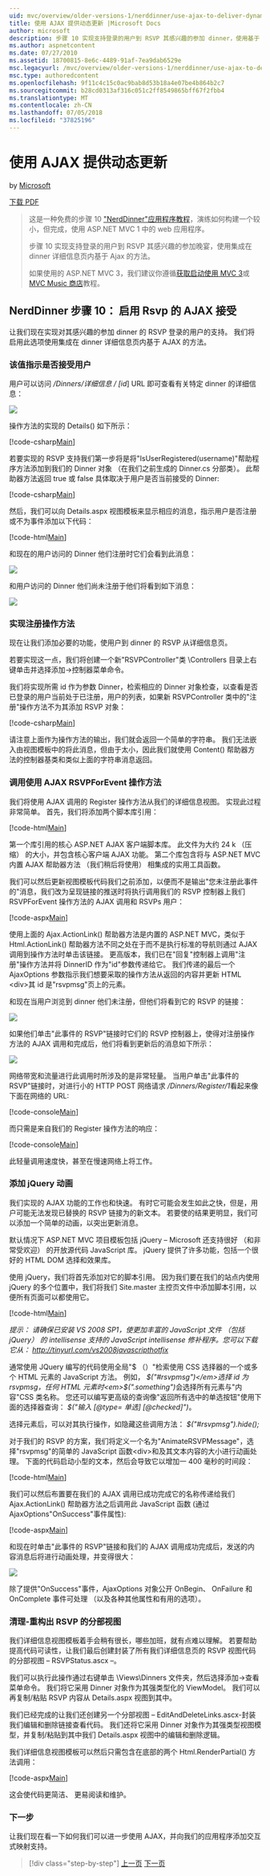 ```yaml
---
uid: mvc/overview/older-versions-1/nerddinner/use-ajax-to-deliver-dynamic-updates
title: 使用 AJAX 提供动态更新 |Microsoft Docs
author: microsoft
description: 步骤 10 实现支持登录的用户到 RSVP 其感兴趣的参加 dinner，使用基于 Ajax 的方法集成中 dinner 详细信息...
ms.author: aspnetcontent
ms.date: 07/27/2010
ms.assetid: 18700815-8e6c-4489-91af-7ea9dab6529e
msc.legacyurl: /mvc/overview/older-versions-1/nerddinner/use-ajax-to-deliver-dynamic-updates
msc.type: authoredcontent
ms.openlocfilehash: 9f11c4c15c0ac9bab8d53b18a4e07be4b864b2c7
ms.sourcegitcommit: b28cd0313af316c051c2ff8549865bff67f2fbb4
ms.translationtype: MT
ms.contentlocale: zh-CN
ms.lasthandoff: 07/05/2018
ms.locfileid: "37825196"
---
```

<a name="use-ajax-to-deliver-dynamic-updates"></a>使用 AJAX 提供动态更新
====================
by [Microsoft](https://github.com/microsoft)

[下载 PDF](http://aspnetmvcbook.s3.amazonaws.com/aspnetmvc-nerdinner_v1.pdf)

> 这是一种免费的步骤 10 ["NerdDinner"应用程序教程](introducing-the-nerddinner-tutorial.md)，演练如何构建一个较小，但完成，使用 ASP.NET MVC 1 中的 web 应用程序。
> 
> 步骤 10 实现支持登录的用户到 RSVP 其感兴趣的参加晚宴，使用集成在 dinner 详细信息页内基于 Ajax 的方法。
> 
> 如果使用的 ASP.NET MVC 3，我们建议你遵循[获取启动使用 MVC 3](../../older-versions/getting-started-with-aspnet-mvc3/cs/intro-to-aspnet-mvc-3.md)或[MVC Music 商店](../../older-versions/mvc-music-store/mvc-music-store-part-1.md)教程。


## <a name="nerddinner-step-10-ajax-enabling-rsvps-accepts"></a>NerdDinner 步骤 10： 启用 Rsvp 的 AJAX 接受

让我们现在实现对其感兴趣的参加 dinner 的 RSVP 登录的用户的支持。 我们将启用此选项使用集成在 dinner 详细信息页内基于 AJAX 的方法。

### <a name="indicating-whether-the-user-is-rsvpd"></a>该值指示是否接受用户

用户可以访问 */Dinners/详细信息 / [id*] URL 即可查看有关特定 dinner 的详细信息：

![](use-ajax-to-deliver-dynamic-updates/_static/image1.png)

操作方法的实现的 Details() 如下所示：

[!code-csharp[Main](use-ajax-to-deliver-dynamic-updates/samples/sample1.cs)]

若要实现的 RSVP 支持我们第一步将是将"IsUserRegistered(username)"帮助程序方法添加到我们的 Dinner 对象 （在我们之前生成的 Dinner.cs 分部类）。 此帮助器方法返回 true 或 false 具体取决于用户是否当前接受的 Dinner:

[!code-csharp[Main](use-ajax-to-deliver-dynamic-updates/samples/sample2.cs)]

然后，我们可以向 Details.aspx 视图模板来显示相应的消息，指示用户是否注册或不为事件添加以下代码：

[!code-html[Main](use-ajax-to-deliver-dynamic-updates/samples/sample3.html)]

和现在的用户访问的 Dinner 他们注册时它们会看到此消息：

![](use-ajax-to-deliver-dynamic-updates/_static/image2.png)

和用户访问的 Dinner 他们尚未注册于他们将看到如下消息：

![](use-ajax-to-deliver-dynamic-updates/_static/image3.png)

### <a name="implementing-the-register-action-method"></a>实现注册操作方法

现在让我们添加必要的功能，使用户到 dinner 的 RSVP 从详细信息页。

若要实现这一点，我们将创建一个新"RSVPController"类 \Controllers 目录上右键单击并选择添加-&gt;控制器菜单命令。

我们将实现所需 id 作为参数 Dinner，检索相应的 Dinner 对象检查，以查看是否已登录的用户当前处于已注册，用户的列表，如果新 RSVPController 类中的"注册"操作方法不为其添加 RSVP 对象：

[!code-csharp[Main](use-ajax-to-deliver-dynamic-updates/samples/sample4.cs)]

请注意上面作为操作方法的输出，我们就会返回一个简单的字符串。 我们无法嵌入由视图模板中的将此消息，但由于太小，因此我们就使用 Content() 帮助器方法的控制器基类和类似上面的字符串消息返回。

### <a name="calling-the-rsvpforevent-action-method-using-ajax"></a>调用使用 AJAX RSVPForEvent 操作方法

我们将使用 AJAX 调用的 Register 操作方法从我们的详细信息视图。 实现此过程非常简单。 首先，我们将添加两个脚本库引用：

[!code-html[Main](use-ajax-to-deliver-dynamic-updates/samples/sample5.html)]

第一个库引用的核心 ASP.NET AJAX 客户端脚本库。 此文件为大约 24 k （压缩） 的大小，并包含核心客户端 AJAX 功能。 第二个库包含将与 ASP.NET MVC 内置 AJAX 帮助器方法 （我们稍后将使用） 相集成的实用工具函数。

我们可以然后更新视图模板代码我们之前添加，以便而不是输出"您未注册此事件的"消息，我们改为呈现链接的推送时将执行调用我们的 RSVP 控制器上我们 RSVPForEvent 操作方法的 AJAX 调用和 RSVPs 用户：

[!code-aspx[Main](use-ajax-to-deliver-dynamic-updates/samples/sample6.aspx)]

使用上面的 Ajax.ActionLink() 帮助器方法是内置的 ASP.NET MVC，类似于 Html.ActionLink() 帮助器方法不同之处在于而不是执行标准的导航则通过 AJAX 调用到操作方法时单击该链接。 更高版本，我们已在"回复"控制器上调用"注册"操作方法并将 DinnerID 作为"id"参数传递给它。 我们传递的最后一个 AjaxOptions 参数指示我们想要采取的操作方法从返回的内容并更新 HTML &lt;div&gt;其 id 是"rsvpmsg"页上的元素。

和现在当用户浏览到 dinner 他们未注册，但他们将看到它的 RSVP 的链接：

![](use-ajax-to-deliver-dynamic-updates/_static/image4.png)

如果他们单击"此事件的 RSVP"链接时它们的 RSVP 控制器上，使得对注册操作方法的 AJAX 调用和完成后，他们将看到更新后的消息如下所示：

![](use-ajax-to-deliver-dynamic-updates/_static/image5.png)

网络带宽和流量进行此调用时所涉及的是非常轻量。 当用户单击"此事件的 RSVP"链接时，对进行小的 HTTP POST 网络请求 */Dinners/Register/1*看起来像下面在网络的 URL:

[!code-console[Main](use-ajax-to-deliver-dynamic-updates/samples/sample7.cmd)]

而只需是来自我们的 Register 操作方法的响应：

[!code-console[Main](use-ajax-to-deliver-dynamic-updates/samples/sample8.cmd)]

此轻量调用速度快，甚至在慢速网络上将工作。

### <a name="adding-a-jquery-animation"></a>添加 jQuery 动画

我们实现的 AJAX 功能的工作也和快速。 有时它可能会发生如此之快，但是，用户可能无法发现已替换的 RSVP 链接为的新文本。 若要使的结果更明显，我们可以添加一个简单的动画，以突出更新消息。

默认情况下 ASP.NET MVC 项目模板包括 jQuery – Microsoft 还支持很好 （和非常受欢迎） 的开放源代码 JavaScript 库。 jQuery 提供了许多功能，包括一个很好的 HTML DOM 选择和效果库。

使用 jQuery，我们将首先添加对它的脚本引用。 因为我们要在我们的站点内使用 jQuery 的多个位置中，我们将我们 Site.master 主控页文件中添加脚本引用，以便所有页面可以都使用它。

[!code-html[Main](use-ajax-to-deliver-dynamic-updates/samples/sample9.html)]

*提示： 请确保已安装 VS 2008 SP1，使更加丰富的 JavaScript 文件 （包括 jQuery） 的 intellisense 支持的 JavaScript intellisense 修补程序。您可以下载它从： http://tinyurl.com/vs2008javascripthotfix*

通常使用 JQuery 编写的代码使用全局"$ （）"检索使用 CSS 选择器的一个或多个 HTML 元素的 JavaScript 方法。 例如， <em>$("#rsvpmsg")</em>选择 id 为 rsvpmsg，任何 HTML 元素时<em>$(".something")</em>会选择所有元素与"内容"CSS 类名称。 您还可以编写更高级的查询像"返回所有选中的单选按钮"使用下面的选择器查询： <em>$("输入 [@type= 单选] [@checked]")</em>。

选择元素后，可以对其执行操作，如隐藏这些调用方法： *$("#rsvpmsg").hide();*

对于我们的 RSVP 的方案，我们将定义一个名为"AnimateRSVPMessage"，选择"rsvpmsg"的简单的 JavaScript 函数&lt;div&gt;和及其文本内容的大小进行动画处理。 下面的代码启动小型的文本，然后会导致它以增加一 400 毫秒的时间段：

[!code-html[Main](use-ajax-to-deliver-dynamic-updates/samples/sample10.html)]

我们可以然后布置要在我们的 AJAX 调用已成功完成它的名称传递给我们 Ajax.ActionLink() 帮助器方法之后调用此 JavaScript 函数 (通过 AjaxOptions"OnSuccess"事件属性):

[!code-aspx[Main](use-ajax-to-deliver-dynamic-updates/samples/sample11.aspx)]

和现在时单击"此事件的 RSVP"链接和我们的 AJAX 调用成功完成后，发送的内容消息后将进行动画处理，并变得很大：

![](use-ajax-to-deliver-dynamic-updates/_static/image6.png)

除了提供"OnSuccess"事件，AjaxOptions 对象公开 OnBegin、 OnFailure 和 OnComplete 事件可处理 （以及各种其他属性和有用的选项）。

### <a name="cleanup---refactor-out-a-rsvp-partial-view"></a>清理-重构出 RSVP 的分部视图

我们详细信息视图模板着手会稍有很长，哪些加班，就有点难以理解。 若要帮助提高代码可读性，让我们最后创建封装了所有我们详细信息页的 RSVP 视图代码的分部视图 – RSVPStatus.ascx –。

我们可以执行此操作通过右键单击 \Views\Dinners 文件夹，然后选择添加-&gt;查看菜单命令。 我们将它采用 Dinner 对象作为其强类型化的 ViewModel。 我们可以再复制/粘贴 RSVP 内容从 Details.aspx 视图到其中。

我们已经完成的让我们还创建另一个分部视图 – EditAndDeleteLinks.ascx-封装我们编辑和删除链接查看代码。 我们还将它采用 Dinner 对象作为其强类型视图模型，并复制/粘贴到其中我们 Details.aspx 视图中的编辑和删除逻辑。

我们详细信息视图模板可以然后只需包含在底部的两个 Html.RenderPartial() 方法调用：

[!code-aspx[Main](use-ajax-to-deliver-dynamic-updates/samples/sample12.aspx)]

这会使代码更简洁、 更易阅读和维护。

### <a name="next-step"></a>下一步

让我们现在看一下如何我们可以进一步使用 AJAX，并向我们的应用程序添加交互式映射支持。

> [!div class="step-by-step"]
> [上一页](secure-applications-using-authentication-and-authorization.md)
> [下一页](use-ajax-to-implement-mapping-scenarios.md)
